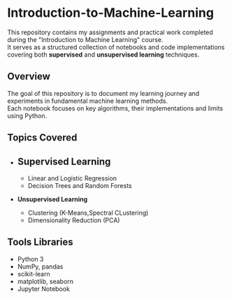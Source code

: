 # Introduction-to-Machine-Learning

This repository contains my assignments and practical work completed during the "Introduction to Machine Learning" course.  
It serves as a structured collection of notebooks and code implementations covering both **supervised** and **unsupervised learning** techniques.

## Overview

The goal of this repository is to document my learning journey and experiments in fundamental machine learning methods.  
Each notebook focuses on key algorithms, their implementations and limits using Python.

## Topics Covered

- **Supervised Learning**
  - 
  - Linear and Logistic Regression  
  - Decision Trees and Random Forests  

- **Unsupervised Learning**
  - Clustering (K-Means,Spectral CLustering)  
  - Dimensionality Reduction (PCA)

## Tools Libraries

- Python 3  
- NumPy, pandas  
- scikit-learn  
- matplotlib, seaborn  
- Jupyter Notebook



